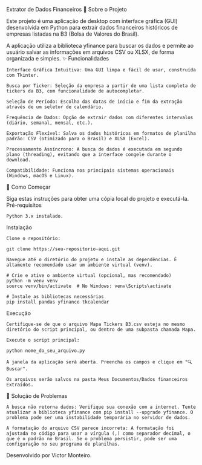 Extrator de Dados Financeiros
📖 Sobre o Projeto

Este projeto é uma aplicação de desktop com interface gráfica (GUI) desenvolvida em Python para extrair dados financeiros históricos de empresas listadas na B3 (Bolsa de Valores do Brasil).

A aplicação utiliza a biblioteca yfinance para buscar os dados e permite ao usuário salvar as informações em arquivos CSV ou XLSX, de forma organizada e simples.
✨ Funcionalidades

    Interface Gráfica Intuitiva: Uma GUI limpa e fácil de usar, construída com Tkinter.

    Busca por Ticker: Seleção da empresa a partir de uma lista completa de tickers da B3, com funcionalidade de autocompletar.

    Seleção de Período: Escolha das datas de início e fim da extração através de um seletor de calendário.

    Frequência de Dados: Opção de extrair dados com diferentes intervalos (diário, semanal, mensal, etc.).

    Exportação Flexível: Salva os dados históricos em formatos de planilha padrão: CSV (otimizado para o Brasil) e XLSX (Excel).

    Processamento Assíncrono: A busca de dados é executada em segundo plano (threading), evitando que a interface congele durante o download.

    Compatibilidade: Funciona nos principais sistemas operacionais (Windows, macOS e Linux).

🚀 Como Começar

Siga estas instruções para obter uma cópia local do projeto e executá-la.
Pré-requisitos

    Python 3.x instalado.

Instalação

    Clone o repositório:

    git clone https://seu-repositorio-aqui.git

    Navegue até o diretório do projeto e instale as dependências. É altamente recomendado usar um ambiente virtual (venv).

    # Crie e ative o ambiente virtual (opcional, mas recomendado)
    python -m venv venv
    source venv/bin/activate  # No Windows: venv\Scripts\activate

    # Instale as bibliotecas necessárias
    pip install pandas yfinance tkcalendar

Execução

    Certifique-se de que o arquivo Mapa Tickers B3.csv esteja no mesmo diretório do script principal, ou dentro de uma subpasta chamada Mapa.

    Execute o script principal:

    python nome_do_seu_arquivo.py

    A janela da aplicação será aberta. Preencha os campos e clique em "🔍 Buscar".

    Os arquivos serão salvos na pasta Meus Documentos/Dados financeiros Extraídos.

🔧 Solução de Problemas

    A busca não retorna dados: Verifique sua conexão com a internet. Tente atualizar a biblioteca yfinance com pip install --upgrade yfinance. O problema pode ser uma instabilidade temporária no servidor de dados.

    A formatação do arquivo CSV parece incorreta: A formatação foi ajustada no código para usar a vírgula (,) como separador decimal, o que é o padrão no Brasil. Se o problema persistir, pode ser uma configuração no seu programa de planilhas.

Desenvolvido por Victor Monteiro.